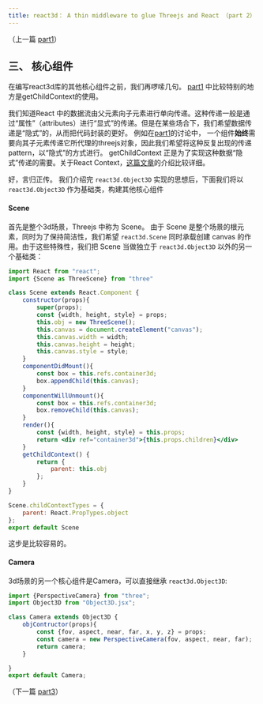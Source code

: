 ```yaml
---
title: react3d： A thin middleware to glue Threejs and React （part 2）
---
```

（上一篇 [part1](../react3d/index.md)）

## 三、 核心组件

在编写react3d库的其他核心组件之前，我们再啰嗦几句。 [part1](../react3d/index.md) 中比较特别的地方是getChildContext的使用。

我们知道React 中的数据流由父元素向子元素进行单向传递。这种传递一般是通过“属性”（attributes）进行“显式”的传递。但是在某些场合下，我们希望数据传递是“隐式”的，从而把代码封装的更好。
例如在[part1](../react3d/index.md)的讨论中， 一个组件**始终**需要向其子元素传递它所代理的threejs对象，因此我们希望将这种反复出现的传递pattern，以“隐式”的方式进行。 getChildContext 正是为了实现这种数据“隐式”传递的需要。关于React Context，[这篇文章](https://medium.com/differential/react-context-and-component-coupling-86e535e2d599)的介绍比较详细。

好，言归正传。 我们介绍完 `react3d.Object3D` 实现的思想后，下面我们将以 `react3d.Object3D` 作为基础类，构建其他核心组件


#### **Scene**

首先是整个3d场景，Threejs 中称为 Scene。 由于 Scene 是整个场景的根元素，同时为了保持简洁性，我们希望 `react3d.Scene` 同时承载创建 canvas 的作用。由于这些特殊性，我们把 Scene 当做独立于 `react3d.Object3D` 以外的另一个基础类：

```jsx
import React from "react";
import {Scene as ThreeScene} from "three"

class Scene extends React.Component {
	constructor(props){
		super(props);
		const {width, height, style} = props;
		this.obj = new ThreeScene();
		this.canvas = document.createElement("canvas");
		this.canvas.width = width;
		this.canvas.height = height;
		this.canvas.style = style;
	}
	componentDidMount(){
		const box = this.refs.container3d;
		box.appendChild(this.canvas);
	}
	componentWillUnmount(){
		const box = this.refs.container3d;
		box.removeChild(this.canvas);
	}
	render(){
		const {width, height, style} = this.props;
		return <div ref="container3d">{this.props.children}</div>
	}
	getChildContext() {
	    return {
	    	parent: this.obj
	    };
	}
}

Scene.childContextTypes = {
  	parent: React.PropTypes.object
};
export default Scene
```

这步是比较容易的。


#### **Camera**

3d场景的另一个核心组件是Camera，可以直接继承 `react3d.Object3D`:

```jsx
import {PerspectiveCamera} from "three";
import Object3D from "Object3D.jsx";

class Camera extends Object3D {
	objContructor(props){
		const {fov, aspect, near, far, x, y, z} = props;
		const camera = new PerspectiveCamera(fov, aspect, near, far);
		return camera;
	}

}
export default Camera;
```





（下一篇 [part3](../react3d_3/index.md)）













